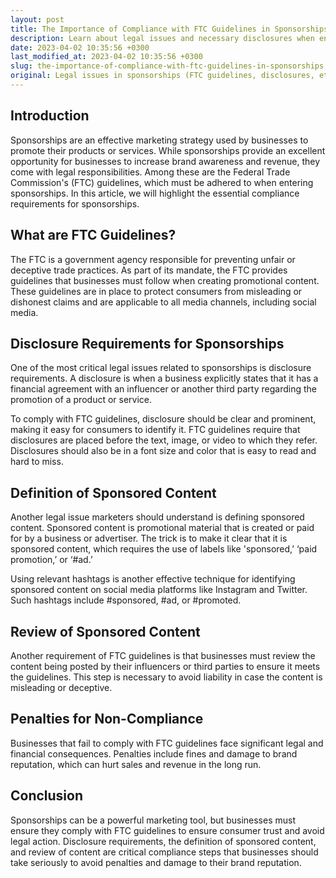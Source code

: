 ```yaml
---
layout: post
title: The Importance of Compliance with FTC Guidelines in Sponsorships
description: Learn about legal issues and necessary disclosures when entering sponsorships to ensure the promotion is compliant with FTC guidelines to avoid potential legal action and damage to brand reputation.
date: 2023-04-02 10:35:56 +0300
last_modified_at: 2023-04-02 10:35:56 +0300
slug: the-importance-of-compliance-with-ftc-guidelines-in-sponsorships
original: Legal issues in sponsorships (FTC guidelines, disclosures, etc.)
---
```

## Introduction

Sponsorships are an effective marketing strategy used by businesses to promote their products or services. While sponsorships provide an excellent opportunity for businesses to increase brand awareness and revenue, they come with legal responsibilities. Among these are the Federal Trade Commission's (FTC) guidelines, which must be adhered to when entering sponsorships. In this article, we will highlight the essential compliance requirements for sponsorships.

## What are FTC Guidelines?

The FTC is a government agency responsible for preventing unfair or deceptive trade practices. As part of its mandate, the FTC provides guidelines that businesses must follow when creating promotional content. These guidelines are in place to protect consumers from misleading or dishonest claims and are applicable to all media channels, including social media.

## Disclosure Requirements for Sponsorships

One of the most critical legal issues related to sponsorships is disclosure requirements. A disclosure is when a business explicitly states that it has a financial agreement with an influencer or another third party regarding the promotion of a product or service. 

To comply with FTC guidelines, disclosure should be clear and prominent, making it easy for consumers to identify it. FTC guidelines require that disclosures are placed before the text, image, or video to which they refer. Disclosures should also be in a font size and color that is easy to read and hard to miss.

## Definition of Sponsored Content

Another legal issue marketers should understand is defining sponsored content. Sponsored content is promotional material that is created or paid for by a business or advertiser. The trick is to make it clear that it is sponsored content, which requires the use of labels like 'sponsored,’ ‘paid promotion,’ or ‘#ad.’

Using relevant hashtags is another effective technique for identifying sponsored content on social media platforms like Instagram and Twitter. Such hashtags include #sponsored, #ad, or #promoted.

## Review of Sponsored Content

Another requirement of FTC guidelines is that businesses must review the content being posted by their influencers or third parties to ensure it meets the guidelines. This step is necessary to avoid liability in case the content is misleading or deceptive.

## Penalties for Non-Compliance

Businesses that fail to comply with FTC guidelines face significant legal and financial consequences. Penalties include fines and damage to brand reputation, which can hurt sales and revenue in the long run.

## Conclusion

Sponsorships can be a powerful marketing tool, but businesses must ensure they comply with FTC guidelines to ensure consumer trust and avoid legal action. Disclosure requirements, the definition of sponsored content, and review of content are critical compliance steps that businesses should take seriously to avoid penalties and damage to their brand reputation.